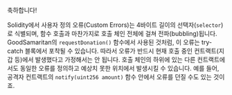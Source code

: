 축하합니다!

Solidity에서 사용자 정의 오류(Custom Errors)는 4바이트 길이의 선택자(`selector`)로 식별되며, 함수 호출과 마찬가지로 호출 체인 전체에 걸쳐 전파(bubbling)됩니다. GoodSamaritan의 `requestDonation()` 함수에서 사용된 것처럼, 이 오류는 try-catch 블록에서 포착될 수 있습니다. 따라서 오류가 반드시 현재 호출 중인 컨트랙트(지갑 등)에서 발생했다고 가정해서는 안 됩니다. 호출 체인의 하위에 있는 다른 컨트랙트에서도 동일한 오류를 정의하고 예상치 못한 위치에서 발생시킬 수 있습니다. 예를 들어, 공격자 컨트랙트의 `notify(uint256 amount)` 함수 안에서 오류를 던질 수도 있는 것이죠.
